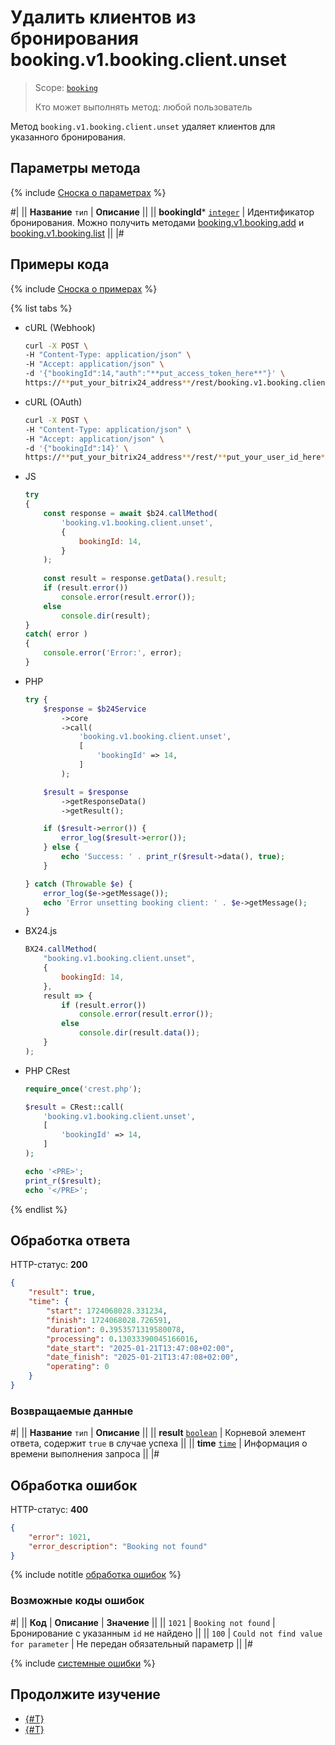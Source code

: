 # Удалить клиентов из бронирования booking.v1.booking.client.unset

> Scope: [`booking`](../../../scopes/permissions.md)
>
> Кто может выполнять метод: любой пользователь

Метод `booking.v1.booking.client.unset` удаляет клиентов для указанного бронирования.

## Параметры метода

{% include [Сноска о параметрах](../../../../_includes/required.md) %}

#|
|| **Название**
`тип` | **Описание** ||
|| **bookingId***
[`integer`](../../../data-types.md) | Идентификатор бронирования.
Можно получить методами [booking.v1.booking.add](../booking-v1-booking-add.md) и [booking.v1.booking.list](../booking-v1-booking-list.md) ||
|#

## Примеры кода

{% include [Сноска о примерах](../../../../_includes/examples.md) %}

{% list tabs %}

- cURL (Webhook)

    ```bash
    curl -X POST \
    -H "Content-Type: application/json" \
    -H "Accept: application/json" \
    -d '{"bookingId":14,"auth":"**put_access_token_here**"}' \
    https://**put_your_bitrix24_address**/rest/booking.v1.booking.client.unset
    ```

- cURL (OAuth)

    ```bash
    curl -X POST \
    -H "Content-Type: application/json" \
    -H "Accept: application/json" \
    -d '{"bookingId":14}' \
    https://**put_your_bitrix24_address**/rest/**put_your_user_id_here**/**put_your_webbhook_here**/booking.v1.booking.client.unset
    ```

- JS


    ```js
    try
    {
    	const response = await $b24.callMethod(
    		'booking.v1.booking.client.unset',
    		{
    			bookingId: 14,
    		}
    	);
    	
    	const result = response.getData().result;
    	if (result.error())
    		console.error(result.error());
    	else
    		console.dir(result);
    }
    catch( error )
    {
    	console.error('Error:', error);
    }
    ```

- PHP


    ```php
    try {
        $response = $b24Service
            ->core
            ->call(
                'booking.v1.booking.client.unset',
                [
                    'bookingId' => 14,
                ]
            );
    
        $result = $response
            ->getResponseData()
            ->getResult();
    
        if ($result->error()) {
            error_log($result->error());
        } else {
            echo 'Success: ' . print_r($result->data(), true);
        }
    
    } catch (Throwable $e) {
        error_log($e->getMessage());
        echo 'Error unsetting booking client: ' . $e->getMessage();
    }
    ```

- BX24.js

    ```js
    BX24.callMethod(
        "booking.v1.booking.client.unset",
        {
            bookingId: 14,
        },
        result => {
            if (result.error())
                console.error(result.error());
            else
                console.dir(result.data());
        }
    );
    ```

- PHP CRest

    ```php
    require_once('crest.php');

    $result = CRest::call(
        'booking.v1.booking.client.unset',
        [
            'bookingId' => 14,
        ]
    );

    echo '<PRE>';
    print_r($result);
    echo '</PRE>';
    ```

{% endlist %}

## Обработка ответа

HTTP-статус: **200**

```json
{
    "result": true,
    "time": {
        "start": 1724068028.331234,
        "finish": 1724068028.726591,
        "duration": 0.3953571319580078,
        "processing": 0.13033390045166016,
        "date_start": "2025-01-21T13:47:08+02:00",
        "date_finish": "2025-01-21T13:47:08+02:00",
        "operating": 0
    }
}
```

### Возвращаемые данные

#|
|| **Название**
`тип` | **Описание** ||
|| **result**
[`boolean`](../../../data-types.md) | Корневой элемент ответа, содержит `true` в случае успеха ||
|| **time**
[`time`](../../../data-types.md#time) | Информация о времени выполнения запроса ||
|#

## Обработка ошибок

HTTP-статус: **400**

```json
{
    "error": 1021,
    "error_description": "Booking not found"
}
```

{% include notitle [обработка ошибок](../../../../_includes/error-info.md) %}

### Возможные коды ошибок

#|
|| **Код** | **Описание** | **Значение** ||
|| `1021` | `Booking not found` | Бронирование с указанным `id` не найдено ||
|| `100` | `Could not find value for parameter` | Не передан обязательный параметр ||
|#

{% include [системные ошибки](../../../../_includes/system-errors.md) %}

## Продолжите изучение

- [{#T}](./booking-v1-booking-client-set.md)
- [{#T}](./booking-v1-booking-client-list.md)